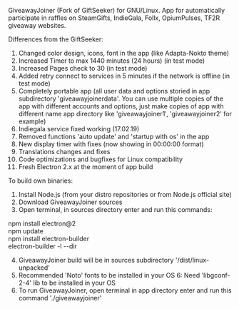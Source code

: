 GiveawayJoiner (Fork of GiftSeeker) for GNU/Linux. App for automatically participate in raffles on SteamGifts, IndieGala, Follx, OpiumPulses, TF2R giveaway websites.


 Differences from the GiftSeeker:


 1. Changed color design, icons, font in the app (like Adapta-Nokto theme)
 2. Increased Timer to max 1440 minutes (24 hours) (in test mode)
 3. Increased Pages check to 30 (in test mode)
 4. Added retry connect to services in 5 minutes if the network is offline (in test mode)
 5. Completely portable app (all user data and options storied in app subdirectory 'giveawayjoinerdata'. You can use multiple 
    copies of the app with different accounts and options, just make copies of app with different name app directory 
    like 'giveawayjoiner1', 'giveawayjoiner2' for example)
 6. Indiegala service fixed working (17.02.19)
 7. Removed functions 'auto update' and 'startup with os' in the app
 8. New display timer with fixes (now showing in 00:00:00 format)
 9. Translations changes and fixes
10. Code optimizations and bugfixes for Linux compatibility
11. Fresh Electron 2.x at the moment of app build


To build own binaries:


1. Install Node.js (from your distro repositories or from Node.js official site)
2. Download GiveawayJoiner sources
3. Open terminal, in sources directory enter and run this commands:

npm install electron@2                                  
npm update                                 
npm install electron-builder                   
electron-builder -l --dir                              


4. GiveawayJoiner build will be in sources subdirectory '/dist/linux-unpacked'
5. Recommended 'Noto' fonts to be installed in your OS
6: Need 'libgconf-2-4' lib to be installed in your OS
7. To run GiveawayJoiner, open terminal in app directory enter and run this command './giveawayjoiner'
